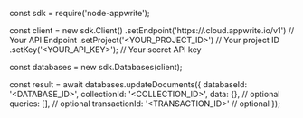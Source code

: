 const sdk = require('node-appwrite');

const client = new sdk.Client()
    .setEndpoint('https://<REGION>.cloud.appwrite.io/v1') // Your API Endpoint
    .setProject('<YOUR_PROJECT_ID>') // Your project ID
    .setKey('<YOUR_API_KEY>'); // Your secret API key

const databases = new sdk.Databases(client);

const result = await databases.updateDocuments({
    databaseId: '<DATABASE_ID>',
    collectionId: '<COLLECTION_ID>',
    data: {}, // optional
    queries: [], // optional
    transactionId: '<TRANSACTION_ID>' // optional
});

